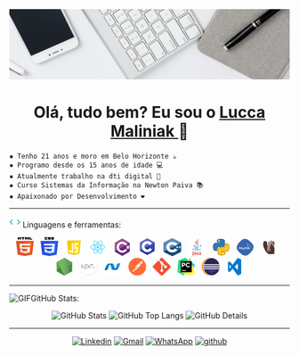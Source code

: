 <div>
    <img src="https://github.com/lucca-maliniak/lucca-maliniak/blob/main/img/headertech.jpg?raw=true">
</div>
<div align="center">
    <h1> 
    Olá, tudo bem? Eu sou o 
    <a href="https://www.linkedin.com/in/lucca-maliniak-974bb3203/" target="_blank">Lucca Maliniak </a>👋
    </h1>
</div>
<div>
    
    ▪️ Tenho 21 anos e moro em Belo Horizonte ☕
    ▪️ Programo desde os 15 anos de idade 💻
    ▪️ Atualmente trabalho na dti digital 💼 
    ▪️ Curso Sistemas da Informação na Newton Paiva 📚
    ▪️ Apaixonado por Desenvolvimento ❤️
</div>
  
<hr />
<div>

<div>

<img height="20" alt="GIF" src="https://github.com/lucca-maliniak/lucca-maliniak/blob/main/img/skills.gif?raw=true"/>&nbsp;Linguagens e ferramentas:
<div align="center">
<a href="https://www.w3schools.com/html/" target="_blank"><img width="32" height="34" src="https://github.com/lucca-maliniak/lucca-maliniak/blob/main/img/html.svg?raw=true"/></a>
&nbsp; 
<a href="https://www.w3schools.com/css/" target="_blank"><img width="32" height="34" src="https://github.com/lucca-maliniak/lucca-maliniak/blob/main/img/css.svg?raw=true"/></a>
&nbsp; 
<a href="https://www.w3schools.com/js/" target="_blank"><img width="32" height="30" src="https://github.com/lucca-maliniak/lucca-maliniak/blob/main/img/js.png?raw=true"/></a>
&nbsp; 
<a href="https://pt-br.reactjs.org/" target="_blank"><img width="32" height="32" src="https://github.com/lucca-maliniak/lucca-maliniak/blob/main/img/react.png?raw=true"/></a>
&nbsp;
<a href="https://docs.microsoft.com/pt-br/dotnet/csharp/" target="_blank"><img width="32" height="32" src="https://github.com/lucca-maliniak/lucca-maliniak/blob/main/img/csharp.png?raw=true"/></a>
&nbsp;
<a href="https://www.open-std.org/jtc1/sc22/wg14/" target="_blank"><img width="34" height="34" src="https://github.com/lucca-maliniak/lucca-maliniak/blob/main/img/c.png?raw=true"/></a>
&nbsp; 
<a href="https://isocpp.org/" target="_blank"><img width="32" height="32" src="https://github.com/lucca-maliniak/lucca-maliniak/blob/main/img/cpp.svg?raw=true"/></a>
&nbsp; 
<a href="https://www.java.com/pt-BR/" target="_blank"><img width="32" height="32" src="https://github.com/lucca-maliniak/lucca-maliniak/blob/main/img/java.png?raw=true"/></a>
&nbsp; 
<a href="https://www.python.org/" target="_blank"><img width="32" height="32" src="https://github.com/lucca-maliniak/lucca-maliniak/blob/main/img/python.png?raw=true"/></a>
&nbsp; 
<a href="https://www.mysql.com/" target="_blank"><img width="32" height="32" src="https://github.com/lucca-maliniak/lucca-maliniak/blob/main/img/mysql.png?raw=true"/></a>
&nbsp;
<a href="https://dbeaver.io/" target="_blank"><img width="32" height="32" src="https://github.com/lucca-maliniak/lucca-maliniak/blob/main/img/dbeaver.png?raw=true"/></a>
&nbsp; 
<a href="https://nodejs.org/en/" target="_blank"><img width="32" height="32" src="https://github.com/lucca-maliniak/lucca-maliniak/blob/main/img/nodejs.png?raw=true"/></a>
&nbsp;
<a href="https://nextjs.org/" target="_blank"><img width="32" height="32" src="https://github.com/lucca-maliniak/lucca-maliniak/blob/main/img/nextjs.png?raw=true"/></a>
&nbsp;
<a href="https://dotnet.microsoft.com/en-us/" target="_blank"><img width="32" height="32" src="https://github.com/lucca-maliniak/lucca-maliniak/blob/main/img/dotnet.png?raw=true"/></a>
&nbsp; 
<a href="https://www.postman.com/" target="_blank"><img width="32" height="32" src="https://github.com/lucca-maliniak/lucca-maliniak/blob/main/img/postman.png?raw=true"/></a>
&nbsp; 
<a href="https://git-scm.com/" target="_blank"><img width="32" height="32" src="https://github.com/lucca-maliniak/lucca-maliniak/blob/main/img/git.png?raw=true"/></a>
&nbsp; 
<a href="https://www.jetbrains.com/pt-br/pycharm/download/" target="_blank"><img width="32" height="32" src="https://github.com/lucca-maliniak/lucca-maliniak/blob/main/img/pc.png?raw=true"/></a>
&nbsp; 
<a href="https://www.eclipse.org/downloads/" target="_blank"><img width="32" height="32" src="https://github.com/lucca-maliniak/lucca-maliniak/blob/main/img/eclipse.png?raw=true"/></a>
&nbsp; 
<a href="https://code.visualstudio.com/" target="_blank"><img width="32" height="32" src="https://github.com/lucca-maliniak/lucca-maliniak/blob/main/img/vs.png?raw=true"/></a>
</div>
</div>

<hr />

<img height="20" alt="GIF" src="https://github.com/joaopauloaramuni/joaopauloaramuni/blob/main/img/graphic.gif?raw=true"/>GitHub Stats:

<div align="center">
<img alt="GitHub Stats" width="200px" src="http://github-profile-summary-cards.vercel.app/api/cards/stats?username=lucca-maliniak&theme=github_dark"/>
<img alt="GitHub Top Langs" width="200px" src="http://github-profile-summary-cards.vercel.app/api/cards/repos-per-language?username=lucca-maliniak&theme=github_dark"/>
<img alt="GitHub Details" width="410px" src="http://github-profile-summary-cards.vercel.app/api/cards/profile-details?username=lucca-maliniak&theme=github_dark"/>
</div>

<hr />

<div align="center">
<a href="https://www.linkedin.com/in/lucca-maliniak-974bb3203/" target="_blank"><img alt="Linkedin" src="https://img.shields.io/badge/LinkedIn-0077B5?style=for-the-badge&logo=linkedin&logoColor=white"/></a>
<a href="mailto:luccamaliniak@gmail.com" target="_blank"><img alt="Gmail" src="https://img.shields.io/badge/Gmail-D14836?style=for-the-badge&logo=gmail&logoColor=white"/></a>
<a href="https://wa.me/5531983135895" target="_blank"><img alt="WhatsApp" src="https://img.shields.io/badge/WhatsApp-25D366?style=for-the-badge&logo=whatsapp&logoColor=white"/></a>
<a href="https://github.com/joaopauloaramuni" target="_blank"><img alt="github" src="https://img.shields.io/badge/GitHub-100000?style=for-the-badge&logo=github&logoColor=white"/></a>
</div>
